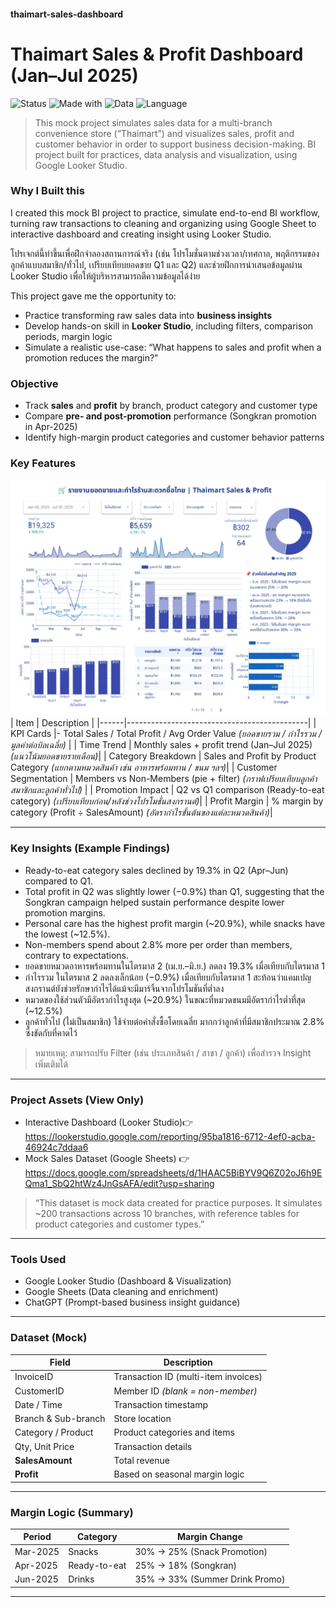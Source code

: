 #### thaimart-sales-dashboard
# Thaimart Sales & Profit Dashboard (Jan–Jul 2025)
![Status](https://img.shields.io/badge/Status-Completed-brightgreen)
![Made with](https://img.shields.io/badge/Made%20with-Google%20Looker%20Studio-blue)
![Data](https://img.shields.io/badge/Data-Mock-orange)
![Language](https://img.shields.io/badge/Thai%20%2F%20English-lightgrey)

> This mock project simulates sales data for a multi-branch convenience store (“Thaimart”) and visualizes sales, profit and customer behavior in order to support business decision-making.
> BI project built for practices, data analysis and visualization, using Google Looker Studio.

### Why I Built this
I created this mock BI project to practice, simulate end-to-end BI workflow, turning raw transactions to cleaning and organizing using Google Sheet to interactive dashboard and creating insight using Looker Studio.  

โปรเจกต์นี้ทำขึ้นเพื่อฝึกจำลองสถานการณ์จริง (เช่น โปรโมชั่นตามช่วงเวลา/เทศกาล, พฤติกรรมของลูกค้าแบบสมาชิก/ทั่วไป, เปรียบเทียบยอดขาย Q1 และ Q2) และช่วยฝึกการนำเสนอข้อมูลผ่าน Looker Studio เพื่อให้ผู้บริหารสามารถตีความข้อมูลได้ง่าย

This project gave me the opportunity to:
- Practice transforming raw sales data into **business insights**  
- Develop hands-on skill in **Looker Studio**, including filters, comparison periods, margin logic  
- Simulate a realistic use-case: “What happens to sales and profit when a promotion reduces the margin?”

### Objective
- Track **sales** and **profit** by branch, product category and customer type  
- Compare **pre- and post-promotion** performance (Songkran promotion in Apr-2025)  
- Identify high-margin product categories and customer behavior patterns

### Key Features
![Dashboard](./images/dashboard_thaimart.png)
| Item | Description |
|------|---------------------------------------------|
| KPI Cards |- Total Sales / Total Profit / Avg Order Value *(ยอดขายรวม / กำไรรวม / มูลค่าต่อบิลเฉลี่ย)* |
| Time Trend | Monthly sales + profit trend (Jan–Jul 2025) *(แนวโน้มยอดขายรายเดือน)*|
| Category Breakdown | Sales and Profit by Product Category *(แยกตามหมวดสินค้า เช่น อาหารพร้อมทาน / ขนม ฯลฯ)*|
| Customer Segmentation | Members vs Non-Members (pie + filter) *(กราฟเปรียบเทียบลูกค้าสมาชิกและลูกค้าทั่วไป)* |
| Promotion Impact | Q2 vs Q1 comparison (Ready-to-eat category) *(เปรียบเทียบก่อน/หลังช่วงโปรโมชั่นสงกรานต์)*|
| Profit Margin | % margin by category (Profit ÷ SalesAmount) *(อัตรากำไรขั้นต้นของแต่ละหมวดสินค้า)*|

---
### Key Insights (Example Findings)
- Ready-to-eat category sales declined by 19.3% in Q2 (Apr–Jun) compared to Q1.
- Total profit in Q2 was slightly lower (−0.9%) than Q1, suggesting that the Songkran campaign helped sustain performance despite lower promotion margins.
- Personal care has the highest profit margin (~20.9%), while snacks have the lowest (~12.5%).
- Non-members spend about 2.8% more per order than members, contrary to expectations.
- ยอดขายหมวดอาหารพร้อมทานในไตรมาส 2 (เม.ย.–มิ.ย.) ลดลง 19.3% เมื่อเทียบกับไตรมาส 1
- กำไรรวม ในไตรมาส 2 ลดลงเล็กน้อย (−0.9%) เมื่อเทียบกับไตรมาส 1 สะท้อนว่าแคมเปญสงกรานต์ยังช่วยรักษากำไรได้แม้จะมีมาร์จิ้นจากโปรโมชันที่ต่ำลง
- หมวดของใช้ส่วนตัวมีอัตรากำไรสูงสุด (~20.9%) ในขณะที่หมวดขนมมีอัตรากำไรต่ำที่สุด (~12.5%)
- ลูกค้าทั่วไป (ไม่เป็นสมาชิก) ใช้จ่ายต่อคำสั่งซื้อโดยเฉลี่ย มากกว่าลูกค้าที่มีสมาชิกประมาณ 2.8% ซึ่งขัดกับที่คาดไว้
> หมายเหตุ: สามารถปรับ Filter (เช่น ประเภทสินค้า / สาขา / ลูกค้า) เพื่อสำรวจ Insight เพิ่มเติมได้

---
### Project Assets (View Only)
- Interactive Dashboard (Looker Studio)👉 https://lookerstudio.google.com/reporting/95ba1816-6712-4ef0-acba-46924c7ddaa6
- Mock Sales Dataset (Google Sheets) 👉 https://docs.google.com/spreadsheets/d/1HAAC5BiBYV9Q6Z02oJ6h9EQma1_SbQ2htWz4JnGsAFA/edit?usp=sharing

> “This dataset is mock data created for practice purposes. It simulates ~200 transactions across 10 branches, with reference tables for product categories and customer types.”
---
### Tools Used

- Google Looker Studio (Dashboard & Visualization)
- Google Sheets (Data cleaning and enrichment)
- ChatGPT (Prompt-based business insight guidance)
---
### Dataset (Mock)
| Field | Description |
|------|-------------------------------|
| InvoiceID | Transaction ID (multi-item invoices) |
| CustomerID | Member ID _(blank = non-member)_ |
| Date / Time | Transaction timestamp |
| Branch & Sub-branch | Store location |
| Category / Product | Product categories and items |
| Qty, Unit Price | Transaction details |
| **SalesAmount** | Total revenue |
| **Profit** | Based on seasonal margin logic |

---
### Margin Logic (Summary)
| Period | Category | Margin Change |
|--------|---------------------------|----------------------------|
| Mar-2025 | Snacks | 30% → 25% (Snack Promotion) |
| Apr-2025 | Ready-to-eat | 25% → 18% (Songkran) |
| Jun-2025 | Drinks | 35% → 33% (Summer Drink Promo) |
---

